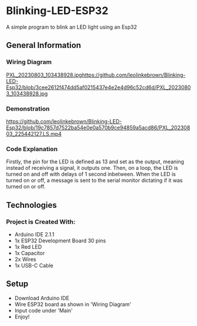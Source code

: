 # Blinking-LED-ESP32

A simple program to blink an LED light using an Esp32

## General Information

### Wiring Diagram

[PXL_20230803_103438928.jpg](https://github.com/leolinkebrown/Blinking-LED-Esp32/blob/3cee2612f474dd5af0215437e4e2e4d96c52cd6d/PXL_20230803_103438928.jpg)https://github.com/leolinkebrown/Blinking-LED-Esp32/blob/3cee2612f474dd5af0215437e4e2e4d96c52cd6d/PXL_20230803_103438928.jpg

### Demonstration

https://github.com/leolinkebrown/Blinking-LED-Esp32/blob/19c7857d7522ba54e0e0a570b9ce94859a5acd86/PXL_20230803_225442127.LS.mp4

### Code Explanation

Firstly, the pin for the LED is defined as 13 and set as the output, meaning instead of receiving a signal, it outputs one. Then, on a loop, the LED is turned on and off with delays of 1 second inbetween. When the LED is turned on or off, a message is sent to the serial monitor dictating if it was turned on or off.

## Technologies

### Project is Created With:

- Arduino IDE 2.1.1
- 1x ESP32 Development Board 30 pins
- 1x Red LED
- 1x Capacitor
- 2x Wires
- 1x USB-C Cable

## Setup

- Download Arduino IDE
- Wire ESP32 board as shown in 'Wiring Diagram'
- Input code under 'Main'
- Enjoy!


